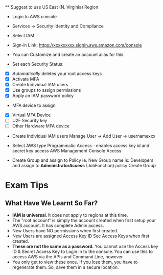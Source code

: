 ** Suggest to use US East (N. Virginia) Region

* Login to AWS console
* Services -> Security Identity and Compliance
* Select IAM

* Sign-in Link:
https://xxxxxxxxx.signin.aws.amazon.com/console
* You can Customize and create an account alias for this 

* Set each Security Status:
- [x] *Automatically* deletes your root access keys
- [x] Activate MFA
- [x] Create Individual IAM users
- [x] Use groups to assign permissions
- [x] Apply an IAM password policy

* MFA device to assign
- [x] Virtual MFA Device
- [ ] U2F Security key
- [ ] Other Hardware MFA device

* Create Individual IAM users
Manage User -> Add User -> usernamexxx
* Select AWS type
Programmatic Access - enables access key id and secret key access
AWS Management Console Access

* Create Group and assign to Policy
ie. New Group name is: Developers and assign to **AdministratorAccess**  (JobFunction) policy
Create Group


# Exam Tips
## What Have We Learnt So Far? 
* **IAM is universal**. It does not apply to regions at this time. 
* The "root account" is simply the account created when first setup your AWS account. It has complete Admin access. 
* New Users have NO permissions when first created. 
* New Users are assigned Access Key ID Sec Access Keys when first created. 
* **These are not the same as a password.** You cannot use the Access key ID & Secret Access Key to Login in to the console. You can use this 
to access AWS via the APIs and Command Line, however. 
* You only get to view these once. If you lose them, you have to regenerate them. So, save them in a secure location. 
